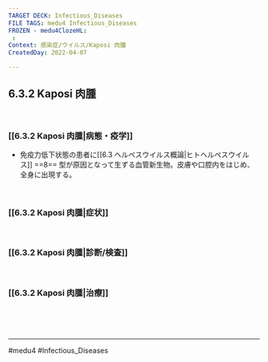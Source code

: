 ```yaml
---
TARGET DECK: Infectious_Diseases
FILE TAGS: medu4 Infectious_Diseases
FROZEN - medu4ClozeHL:
 : 
Context: 感染症/ウイルス/Kaposi 肉腫
CreatedDay: 2022-04-07

---
```


## 6.3.2 Kaposi 肉腫

<br>

### [[6.3.2 Kaposi 肉腫|病態・疫学]]
* 免疫力低下状態の患者に[[6.3 ヘルペスウイルス概論|ヒトヘルペスウイルス]] ==8== 型が原因となって生ずる血管新生物。皮膚や口腔内をはじめ、全身に出現する。
<!--ID: 1649375531813-->


<br>

### [[6.3.2 Kaposi 肉腫|症状]]


<br>

### [[6.3.2 Kaposi 肉腫|診断/検査]]


<br>

### [[6.3.2 Kaposi 肉腫|治療]]


<br><br><br>

---
#medu4 #Infectious_Diseases